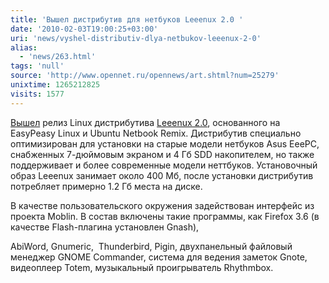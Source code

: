 ```yaml
---
title: 'Вышел дистрибутив для нетбуков Leeenux 2.0 '
date: '2010-02-03T19:00:25+03:00'
uri: 'news/vyshel-distributiv-dlya-netbukov-leeenux-2-0'
alias: 
  - 'news/263.html'
tags: 'null'
source: 'http://www.opennet.ru/opennews/art.shtml?num=25279'
unixtime: 1265212825
visits: 1577
---
```

[Вышел](http://www.leeenux-linux.com/index.php?option=com_content&view=article&id=102:leeenux-version-20-is-out&catid=1:latest-news&Itemid=18) релиз Linux дистрибутива [Leeenux 2.0](http://www.leeenux-linux.com), основанного на EasyPeasy Linux и Ubuntu Netbook Remix. Дистрибутив специально оптимизирован для установки на старые модели нетбуков Asus EeePC, снабженных 7-дюймовым экраном и 4 Гб SDD накопителем, но также поддерживает и более современные модели неттбуков. Установочный образ Leeenux занимает около 400 Мб, после установки дистрибутив потребляет примерно 1.2 Гб места на диске.

В качестве пользовательского окружения задействован интерфейс из проекта Moblin. В состав включены такие программы, как Firefox 3.6 (в качестве Flash-плагина установлен Gnash),

AbiWord, Gnumeric,  Thunderbird, Pigin, двухпанельный файловый менеджер GNOME Commander, система для ведения заметок Gnote, видеоплеер Totem, музыкальный проигрыватель Rhythmbox.

